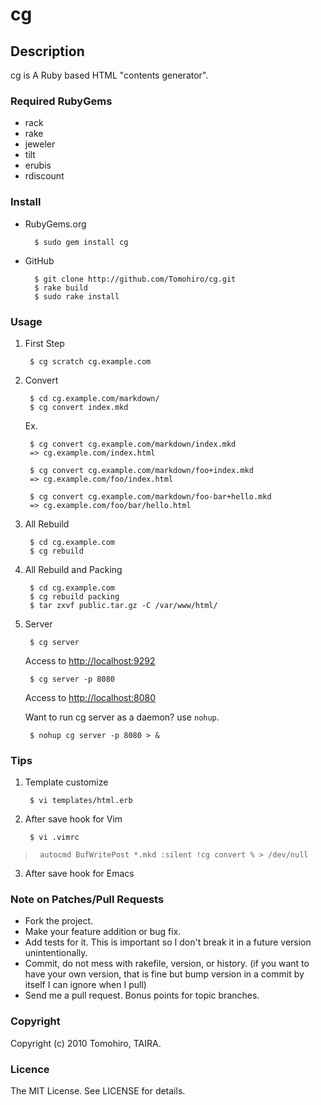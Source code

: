 cg
================================================================================

Description
--------------------------------------------------------------------------------

cg is A Ruby based HTML "contents generator".


### Required RubyGems

- rack
- rake
- jeweler
- tilt
- erubis
- rdiscount


### Install

- RubyGems.org

        $ sudo gem install cg

- GitHub

        $ git clone http://github.com/Tomohiro/cg.git
        $ rake build
        $ sudo rake install


### Usage

1. First Step

        $ cg scratch cg.example.com

2. Convert

        $ cd cg.example.com/markdown/
        $ cg convert index.mkd

    Ex.

        $ cg convert cg.example.com/markdown/index.mkd
        => cg.example.com/index.html

        $ cg convert cg.example.com/markdown/foo+index.mkd
        => cg.example.com/foo/index.html

        $ cg convert cg.example.com/markdown/foo-bar+hello.mkd
        => cg.example.com/foo/bar/hello.html

3. All Rebuild

        $ cd cg.example.com
        $ cg rebuild

4. All Rebuild and Packing

        $ cd cg.example.com
        $ cg rebuild packing
        $ tar zxvf public.tar.gz -C /var/www/html/

5. Server

        $ cg server

    Access to [http://localhost:9292](http://localhost:9292)

        $ cg server -p 8080

    Access to [http://localhost:8080](http://localhost:8080)

    Want to run cg server as a daemon? use `nohup`.

        $ nohup cg server -p 8080 > &


### Tips

1. Template customize

        $ vi templates/html.erb

2. After save hook for Vim

        $ vi .vimrc
>      autocmd BufWritePost *.mkd :silent !cg convert % > /dev/null

3. After save hook for Emacs


### Note on Patches/Pull Requests
 
- Fork the project.
- Make your feature addition or bug fix.
- Add tests for it. This is important so I don't break it in a
  future version unintentionally.
- Commit, do not mess with rakefile, version, or history.
  (if you want to have your own version, that is fine but bump version in a commit by itself I can ignore when I pull)
- Send me a pull request. Bonus points for topic branches.


### Copyright

Copyright (c) 2010 Tomohiro, TAIRA. 


### Licence

The MIT License. See LICENSE for details.
